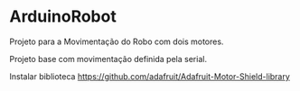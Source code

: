 # ArduinoRobot

Projeto para a Movimentação do Robo com dois motores.

Projeto base com movimentação definida pela serial.

Instalar biblioteca https://github.com/adafruit/Adafruit-Motor-Shield-library
